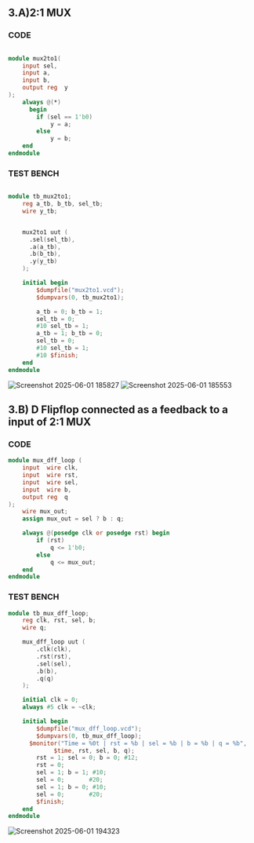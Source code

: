## 3.A)2:1 MUX
### CODE 

```verilog

module mux2to1(
    input sel,     
    input a,      
    input b,      
    output reg  y  
);
    always @(*) 
      begin
        if (sel == 1'b0)
            y = a;
        else
            y = b;
    end
endmodule
```

### TEST BENCH

```verilog

module tb_mux2to1;
    reg a_tb, b_tb, sel_tb;
    wire y_tb;


    mux2to1 uut (
      .sel(sel_tb),
      .a(a_tb),
      .b(b_tb),
      .y(y_tb)
    );

    initial begin
        $dumpfile("mux2to1.vcd");
        $dumpvars(0, tb_mux2to1);

        a_tb = 0; b_tb = 1;
        sel_tb = 0;
        #10 sel_tb = 1;
        a_tb = 1; b_tb = 0;
        sel_tb = 0;
        #10 sel_tb = 1; 
        #10 $finish;
    end
endmodule
```
![Screenshot 2025-06-01 185827](https://github.com/user-attachments/assets/06d27443-e440-4b40-ace5-1e40a14f2e96)
![Screenshot 2025-06-01 185553](https://github.com/user-attachments/assets/206afd1b-b762-4e7c-bc46-e6f1c066edad)


## 3.B) D Flipflop connected as a feedback to a input of 2:1 MUX

### CODE

```verilog
module mux_dff_loop (
    input  wire clk,
    input  wire rst,
    input  wire sel,
    input  wire b,
    output reg  q
);
    wire mux_out;
    assign mux_out = sel ? b : q;

    always @(posedge clk or posedge rst) begin
        if (rst)
            q <= 1'b0;
        else
            q <= mux_out;
    end
endmodule
```

### TEST BENCH

```verilog
module tb_mux_dff_loop;
    reg clk, rst, sel, b;
    wire q;

    mux_dff_loop uut (
        .clk(clk),
        .rst(rst),
        .sel(sel),
        .b(b),
        .q(q)
    );

    initial clk = 0;
    always #5 clk = ~clk;

    initial begin
        $dumpfile("mux_dff_loop.vcd");
        $dumpvars(0, tb_mux_dff_loop);
      $monitor("Time = %0t | rst = %b | sel = %b | b = %b | q = %b", 
             $time, rst, sel, b, q);
        rst = 1; sel = 0; b = 0; #12;
        rst = 0;
        sel = 1; b = 1; #10;
        sel = 0;       #20;
        sel = 1; b = 0; #10;
        sel = 0;       #20;
        $finish;
    end
endmodule

```
![Screenshot 2025-06-01 194323](https://github.com/user-attachments/assets/2fc839a2-a9db-4817-9e8f-d15221eb3c45)
